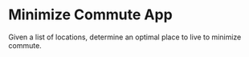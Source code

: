 # Minimize Commute App

Given a list of locations, determine an optimal place to live to minimize commute.
